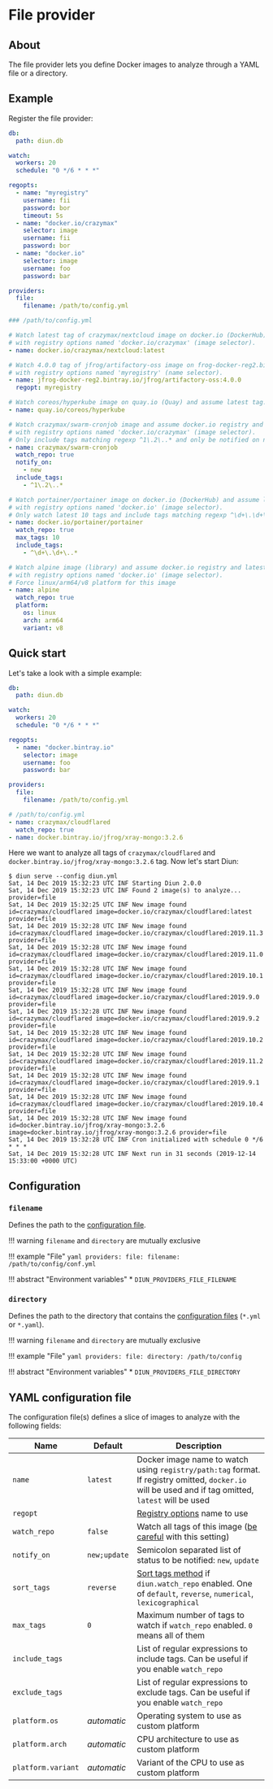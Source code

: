 # File provider

## About

The file provider lets you define Docker images to analyze through a YAML file or a directory.

## Example

Register the file provider:

```yaml
db:
  path: diun.db

watch:
  workers: 20
  schedule: "0 */6 * * *"

regopts:
  - name: "myregistry"
    username: fii
    password: bor
    timeout: 5s
  - name: "docker.io/crazymax"
    selector: image
    username: fii
    password: bor
  - name: "docker.io"
    selector: image
    username: foo
    password: bar

providers:
  file:
    filename: /path/to/config.yml
```

```yaml
### /path/to/config.yml

# Watch latest tag of crazymax/nextcloud image on docker.io (DockerHub)
# with registry options named 'docker.io/crazymax' (image selector).
- name: docker.io/crazymax/nextcloud:latest

# Watch 4.0.0 tag of jfrog/artifactory-oss image on frog-docker-reg2.bintray.io (Bintray)
# with registry options named 'myregistry' (name selector).
- name: jfrog-docker-reg2.bintray.io/jfrog/artifactory-oss:4.0.0
  regopt: myregistry

# Watch coreos/hyperkube image on quay.io (Quay) and assume latest tag.
- name: quay.io/coreos/hyperkube

# Watch crazymax/swarm-cronjob image and assume docker.io registry and latest tag
# with registry options named 'docker.io/crazymax' (image selector).
# Only include tags matching regexp ^1\.2\..* and only be notified on new tag.
- name: crazymax/swarm-cronjob
  watch_repo: true
  notify_on:
    - new
  include_tags:
    - ^1\.2\..*

# Watch portainer/portainer image on docker.io (DockerHub) and assume latest tag
# with registry options named 'docker.io' (image selector).
# Only watch latest 10 tags and include tags matching regexp ^\d+\.\d+\..*
- name: docker.io/portainer/portainer
  watch_repo: true
  max_tags: 10
  include_tags:
    - ^\d+\.\d+\..*

# Watch alpine image (library) and assume docker.io registry and latest tag
# with registry options named 'docker.io' (image selector).
# Force linux/arm64/v8 platform for this image
- name: alpine
  watch_repo: true
  platform:
    os: linux
    arch: arm64
    variant: v8
```

## Quick start

Let's take a look with a simple example:

```yaml
db:
  path: diun.db

watch:
  workers: 20
  schedule: "0 */6 * * *"

regopts:
  - name: "docker.bintray.io"
    selector: image
    username: foo
    password: bar

providers:
  file:
    filename: /path/to/config.yml
```

```yaml
# /path/to/config.yml
- name: crazymax/cloudflared
  watch_repo: true
- name: docker.bintray.io/jfrog/xray-mongo:3.2.6
```

Here we want to analyze all tags of `crazymax/cloudflared` and `docker.bintray.io/jfrog/xray-mongo:3.2.6` tag.
Now let's start Diun:

```
$ diun serve --config diun.yml
Sat, 14 Dec 2019 15:32:23 UTC INF Starting Diun 2.0.0
Sat, 14 Dec 2019 15:32:23 UTC INF Found 2 image(s) to analyze... provider=file
Sat, 14 Dec 2019 15:32:25 UTC INF New image found id=crazymax/cloudflared image=docker.io/crazymax/cloudflared:latest provider=file
Sat, 14 Dec 2019 15:32:28 UTC INF New image found id=crazymax/cloudflared image=docker.io/crazymax/cloudflared:2019.11.3 provider=file
Sat, 14 Dec 2019 15:32:28 UTC INF New image found id=crazymax/cloudflared image=docker.io/crazymax/cloudflared:2019.11.0 provider=file
Sat, 14 Dec 2019 15:32:28 UTC INF New image found id=crazymax/cloudflared image=docker.io/crazymax/cloudflared:2019.10.1 provider=file
Sat, 14 Dec 2019 15:32:28 UTC INF New image found id=crazymax/cloudflared image=docker.io/crazymax/cloudflared:2019.9.0 provider=file
Sat, 14 Dec 2019 15:32:28 UTC INF New image found id=crazymax/cloudflared image=docker.io/crazymax/cloudflared:2019.9.2 provider=file
Sat, 14 Dec 2019 15:32:28 UTC INF New image found id=crazymax/cloudflared image=docker.io/crazymax/cloudflared:2019.10.2 provider=file
Sat, 14 Dec 2019 15:32:28 UTC INF New image found id=crazymax/cloudflared image=docker.io/crazymax/cloudflared:2019.11.2 provider=file
Sat, 14 Dec 2019 15:32:28 UTC INF New image found id=crazymax/cloudflared image=docker.io/crazymax/cloudflared:2019.9.1 provider=file
Sat, 14 Dec 2019 15:32:28 UTC INF New image found id=crazymax/cloudflared image=docker.io/crazymax/cloudflared:2019.10.4 provider=file
Sat, 14 Dec 2019 15:32:28 UTC INF New image found id=docker.bintray.io/jfrog/xray-mongo:3.2.6 image=docker.bintray.io/jfrog/xray-mongo:3.2.6 provider=file
Sat, 14 Dec 2019 15:32:28 UTC INF Cron initialized with schedule 0 */6 * * *
Sat, 14 Dec 2019 15:32:28 UTC INF Next run in 31 seconds (2019-12-14 15:33:00 +0000 UTC)
```

## Configuration

### `filename`

Defines the path to the [configuration file](#yaml-configuration-file).

!!! warning
    `filename` and `directory` are mutually exclusive

!!! example "File"
    ```yaml
    providers:
      file:
        filename: /path/to/config/conf.yml
    ```

!!! abstract "Environment variables"
    * `DIUN_PROVIDERS_FILE_FILENAME`

### `directory`

Defines the path to the directory that contains the [configuration files](#yaml-configuration-file) (`*.yml` or `*.yaml`).

!!! warning
    `filename` and `directory` are mutually exclusive

!!! example "File"
    ```yaml
    providers:
      file:
        directory: /path/to/config
    ```

!!! abstract "Environment variables"
    * `DIUN_PROVIDERS_FILE_DIRECTORY`

## YAML configuration file

The configuration file(s) defines a slice of images to analyze with the following fields:

| Name               | Default      | Description                                                                                                                                                |
|--------------------|--------------|------------------------------------------------------------------------------------------------------------------------------------------------------------|
| `name`             | `latest`     | Docker image name to watch using `registry/path:tag` format. If registry omitted, `docker.io` will be used and if tag omitted, `latest` will be used       |
| `regopt`           |              | [Registry options](../config/regopts.md) name to use                                                                                                       |
| `watch_repo`       | `false`      | Watch all tags of this image ([be careful](../faq.md#docker-hub-rate-limits) with this setting)                                                            |
| `notify_on`        | `new;update` | Semicolon separated list of status to be notified: `new`, `update`                                                                                         |
| `sort_tags`        | `reverse`    | [Sort tags method](../faq.md#tags-sorting-when-using-watch_repo) if `diun.watch_repo` enabled. One of `default`, `reverse`, `numerical`, `lexicographical` |
| `max_tags`         | `0`          | Maximum number of tags to watch if `watch_repo` enabled. `0` means all of them                                                                             |
| `include_tags`     |              | List of regular expressions to include tags. Can be useful if you enable `watch_repo`                                                                      |
| `exclude_tags`     |              | List of regular expressions to exclude tags. Can be useful if you enable `watch_repo`                                                                      |
| `platform.os`      | _automatic_  | Operating system to use as custom platform                                                                                                                 |
| `platform.arch`    | _automatic_  | CPU architecture to use as custom platform                                                                                                                 |
| `platform.variant` | _automatic_  | Variant of the CPU to use as custom platform                                                                                                               |
